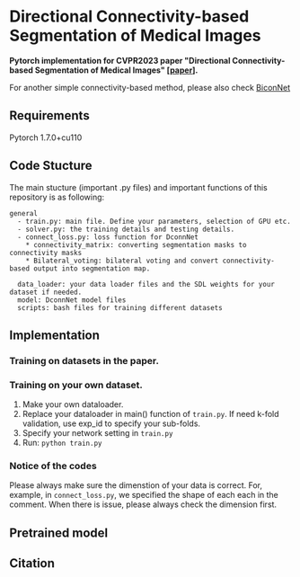 # Directional Connectivity-based Segmentation of Medical Images
**Pytorch implementation for CVPR2023 paper "Directional Connectivity-based Segmentation of Medical Images" [[paper](https://arxiv.org/pdf/2304.00145.pdf)].**

For another simple connectivity-based method, please also check [BiconNet](https://github.com/Zyun-Y/BiconNets)

## Requirements
Pytorch 1.7.0+cu110

## Code Stucture
The main stucture (important .py files) and important functions of this repository is as following:
```
general
  - train.py: main file. Define your parameters, selection of GPU etc.
  - solver.py: the training details and testing details.
  - connect_loss.py: loss function for DconnNet
    * connectivity_matrix: converting segmentation masks to connectivity masks
    * Bilateral_voting: bilateral voting and convert connectivity-based output into segmentation map.
    
  data_loader: your data loader files and the SDL weights for your dataset if needed.
  model: DconnNet model files
  scripts: bash files for training different datasets
```
## Implementation
### Training on datasets in the paper.

### Training on your own dataset.
 1. Make your own dataloader.
 2. Replace your dataloader in main() function of ```train.py```. If need k-fold validation, use exp_id to specify your sub-folds.
 3. Specify your network setting in ```train.py```
 4. Run: 
  ```python train.py```

### Notice of the codes
Please always make sure the dimenstion of your data is correct. For, example, in ```connect_loss.py```, we specified the shape of each each in the comment. When there is issue, please always check the dimension first.

## Pretrained model

## 

## Citation

